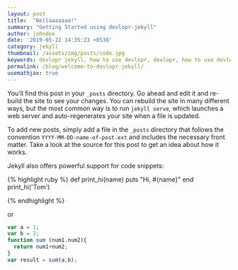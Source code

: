 ```yaml
---
layout: post
title:  "Bellaaaaaaa!"
summary: "Getting Started using devlopr-jekyll"
author: johndoe
date: '2019-05-22 14:35:23 +0530'
category: jekyll
thumbnail: /assets/img/posts/code.jpg
keywords: devlopr jekyll, how to use devlopr, devlopr, how to use devlopr-jekyll, devlopr-jekyll tutorial,best jekyll themes
permalink: /blog/welcome-to-devlopr-jekyll/
usemathjax: true
---
```



You’ll find this post in your `_posts` directory. Go ahead and edit it and re-build the site to see your changes. You can rebuild the site in many different ways, but the most common way is to run `jekyll serve`, which launches a web server and auto-regenerates your site when a file is updated.

To add new posts, simply add a file in the `_posts` directory that follows the convention `YYYY-MM-DD-name-of-post.ext` and includes the necessary front matter. Take a look at the source for this post to get an idea about how it works.

Jekyll also offers powerful support for code snippets:

{% highlight ruby %}
def print_hi(name)
  puts "Hi, #{name}"
end
print_hi('Tom')

{% endhighlight %}

or

```javascript
var a = 1;
var b = 2;
function sum (num1,num2){
  return num1+num2;
}
var result = sum(a,b);
```


